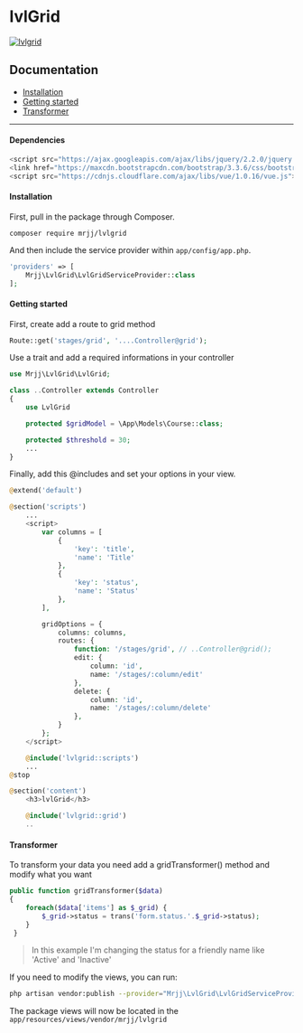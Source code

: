 # lvlGrid

<a href="https://github.com/marcosrjjunior/lvlgrid/"><img src="https://cloud.githubusercontent.com/assets/5287262/13515471/50e314fe-e190-11e5-85fb-3bf3cf9b6129.jpg" alt="lvlgrid"></a>

## Documentation
 * [Installation](#installation) 
 * [Getting started](#getting-started) 
 * [Transformer](#transformer) 

___
#### Dependencies  

```js  
<script src="https://ajax.googleapis.com/ajax/libs/jquery/2.2.0/jquery.min.js"></script>
<link href="https://maxcdn.bootstrapcdn.com/bootstrap/3.3.6/css/bootstrap.min.css">
<script src="https://cdnjs.cloudflare.com/ajax/libs/vue/1.0.16/vue.js"></script>
```  
  
#### Installation

First, pull in the package through Composer.

`composer require mrjj/lvlgrid`

And then include the service provider within `app/config/app.php`.

```php
'providers' => [
    Mrjj\LvlGrid\LvlGridServiceProvider::class
];
```

#### Getting started

First, create add a route to grid method

```php
Route::get('stages/grid', '....Controller@grid');
```  

Use a trait and add a required informations in your controller

```php  
use Mrjj\LvlGrid\LvlGrid;

class ..Controller extends Controller
{
    use LvlGrid

    protected $gridModel = \App\Models\Course::class;

    protected $threshold = 30;  
    ...
}

```

Finally, add this @includes and set your options in your view.

```php  
@extend('default')

@section('scripts')
    ...
    <script>
        var columns = [
            {
                'key': 'title',
                'name': 'Title'
            },
            {
                'key': 'status',
                'name': 'Status'
            },
        ],

        gridOptions = {
            columns: columns,
            routes: {
                function: '/stages/grid', // ..Controller@grid();
                edit: {
                    column: 'id',
                    name: '/stages/:column/edit' 
                },
                delete: {
                    column: 'id',
                    name: '/stages/:column/delete'
                },
            }
        };
    </script>

    @include('lvlgrid::scripts')
    ...
@stop

@section('content')
    <h3>lvlGrid</h3>

    @include('lvlgrid::grid')  
    ..
```  

#### Transformer

To transform your data you need add a gridTransformer() method and modify what you want
```php  
public function gridTransformer($data)
{
    foreach($data['items'] as $_grid) {
        $_grid->status = trans('form.status.'.$_grid->status);
    }
 }
```
> In this example I'm changing the status for a friendly name like 'Active' and 'Inactive'  

If you need to modify the views, you can run:

```bash
php artisan vendor:publish --provider="Mrjj\LvlGrid\LvlGridServiceProvider"
```

The package views will now be located in the `app/resources/views/vendor/mrjj/lvlgrid`
